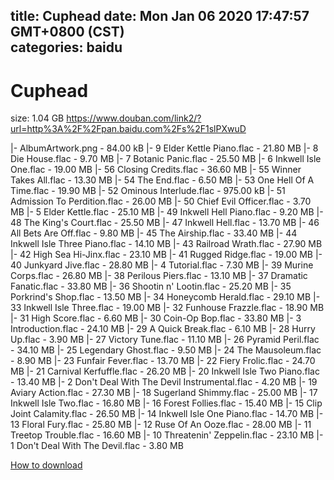 
title: Cuphead
date: Mon Jan 06 2020 17:47:57 GMT+0800 (CST)    
categories: baidu
---

# Cuphead
size: 1.04 GB
 https://www.douban.com/link2/?url=http%3A%2F%2Fpan.baidu.com%2Fs%2F1slPXwuD
 
|- AlbumArtwork.png - 84.00 kB
|- 9 Elder Kettle Piano.flac - 21.80 MB
|- 8 Die House.flac - 9.70 MB
|- 7 Botanic Panic.flac - 25.50 MB
|- 6 Inkwell Isle One.flac - 19.00 MB
|- 56 Closing Credits.flac - 36.60 MB
|- 55 Winner Takes All.flac - 13.30 MB
|- 54 The End.flac - 6.50 MB
|- 53 One Hell Of A Time.flac - 19.90 MB
|- 52 Ominous Interlude.flac - 975.00 kB
|- 51 Admission To Perdition.flac - 26.00 MB
|- 50 Chief Evil Officer.flac - 3.70 MB
|- 5 Elder Kettle.flac - 25.10 MB
|- 49 Inkwell Hell  Piano.flac - 9.20 MB
|- 48 The King's Court.flac - 25.50 MB
|- 47 Inkwell Hell.flac - 13.70 MB
|- 46 All Bets Are Off.flac - 9.80 MB
|- 45 The Airship.flac - 33.40 MB
|- 44 Inkwell Isle Three Piano.flac - 14.10 MB
|- 43 Railroad Wrath.flac - 27.90 MB
|- 42 High Sea Hi-Jinx.flac - 23.10 MB
|- 41 Rugged Ridge.flac - 19.00 MB
|- 40 Junkyard Jive.flac - 28.80 MB
|- 4 Tutorial.flac - 7.30 MB
|- 39 Murine Corps.flac - 26.80 MB
|- 38 Perilous Piers.flac - 13.10 MB
|- 37 Dramatic Fanatic.flac - 33.80 MB
|- 36 Shootin n' Lootin.flac - 25.20 MB
|- 35 Porkrind's Shop.flac - 13.50 MB
|- 34 Honeycomb Herald.flac - 29.10 MB
|- 33 Inkwell Isle Three.flac - 19.00 MB
|- 32 Funhouse Frazzle.flac - 18.90 MB
|- 31 High Score.flac - 6.60 MB
|- 30 Coin-Op Bop.flac - 33.80 MB
|- 3 Introduction.flac - 24.10 MB
|- 29 A Quick Break.flac - 6.10 MB
|- 28 Hurry Up.flac - 3.90 MB
|- 27 Victory Tune.flac - 11.10 MB
|- 26 Pyramid Peril.flac - 34.10 MB
|- 25 Legendary Ghost.flac - 9.50 MB
|- 24 The Mausoleum.flac - 8.90 MB
|- 23 Funfair Fever.flac - 13.70 MB
|- 22 Fiery Frolic.flac - 24.70 MB
|- 21 Carnival Kerfuffle.flac - 26.20 MB
|- 20 Inkwell Isle Two Piano.flac - 13.40 MB
|- 2 Don't Deal With The Devil Instrumental.flac - 4.20 MB
|- 19 Aviary Action.flac - 27.30 MB
|- 18 Sugerland Shimmy.flac - 25.00 MB
|- 17 Inkwell Isle Two.flac - 16.80 MB
|- 16 Forest Follies.flac - 15.40 MB
|- 15 Clip Joint Calamity.flac - 26.50 MB
|- 14 Inkwell Isle One Piano.flac - 14.70 MB
|- 13 Floral Fury.flac - 25.80 MB
|- 12 Ruse Of An Ooze.flac - 28.00 MB
|- 11 Treetop Trouble.flac - 16.60 MB
|- 10 Threatenin' Zeppelin.flac - 23.10 MB
|- 1 Don't Deal With The Devil.flac - 3.80 MB

[How to download](https://bpcam.bemobtrk.com/go/2ceec3aa-1ca2-46d6-b9ff-aaa5c184517c?jno=4807)